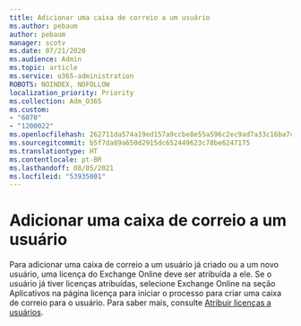 ```yaml
---
title: Adicionar uma caixa de correio a um usuário
ms.author: pebaum
author: pebaum
manager: scotv
ms.date: 07/21/2020
ms.audience: Admin
ms.topic: article
ms.service: o365-administration
ROBOTS: NOINDEX, NOFOLLOW
localization_priority: Priority
ms.collection: Adm_O365
ms.custom:
- "6070"
- "1200022"
ms.openlocfilehash: 262711da574a19ed157a9ccbe8e55a596c2ec9ad7a33c16ba7ca9999c7716a6e
ms.sourcegitcommit: b5f7da89a650d2915dc652449623c78be6247175
ms.translationtype: HT
ms.contentlocale: pt-BR
ms.lasthandoff: 08/05/2021
ms.locfileid: "53935001"
---
```

# <a name="adding-a-mailbox-to-a-user"></a>Adicionar uma caixa de correio a um usuário

Para adicionar uma caixa de correio a um usuário já criado ou a um novo usuário, uma licença do Exchange Online deve ser atribuída a ele. Se o usuário já tiver licenças atribuídas, selecione Exchange Online na seção Aplicativos na página licença para iniciar o processo para criar uma caixa de correio para o usuário. Para saber mais, consulte [Atribuir licenças a usuários](https://docs.microsoft.com/microsoft-365/admin/manage/assign-licenses-to-users).